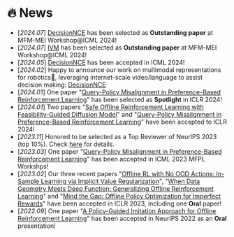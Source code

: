 # 🔥 News
- [*2024.07*] [DecisionNCE](https://2toinf.github.io/DecisionNCE/) has been selected as **Outstanding paper** at MFM-MEI Workshop@ICML 2024!
- [*2024.07*] [IVM](https://2toinf.github.io/IVM/) has been selected as **Outstanding paper** at MFM-MEI Workshop@ICML 2024!
- [*2024.05*] [DecisionNCE](https://2toinf.github.io/DecisionNCE/) has been accepted in ICML 2024!
- [*2024.02*] Happy to announce our work on multimodal representations for robotics🤖, leveraging internet-scale video/language to assist decision making: [DecisionNCE](https://2toinf.github.io/DecisionNCE/)
- [*2024.01*] One paper "[Query-Policy Misalignment in Preference-Based Reinforcement Learning](https://openreview.net/forum?id=UoBymIwPJR&referrer=%5BAuthor%20Console%5D)" has been selected as **Spotlight** in ICLR 2024!
- [*2024.01*] Two papers "[Safe Offline Reinforcement Learning with Feasibility-Guided Diffusion Model](https://arxiv.org/abs/2401.10700)" and "[Query-Policy Misalignment in Preference-Based Reinforcement Learning](https://openreview.net/forum?id=UoBymIwPJR&referrer=%5BAuthor%20Console%5D)" have been accepted to ICLR 2024!
- [*2023.11*] Honored to be selected as a Top Reviewer of NeurIPS 2023 (top 10%). Check [here](https://neurips.cc/Conferences/2023/ProgramCommittee#top-reivewers) for details.
- [*2023.03*] One paper "[Query-Policy Misalignment in Preference-Based Reinforcement Learning](https://arxiv.org/abs/2305.17400)" has been accepted in ICML 2023 MFPL Workshps!
- [*2023.02*] Our three recent papers "[Offline RL with No OOD Actions: In-Sample Learning via Implicit Value Regularization](https://openreview.net/pdf?id=ueYYgo2pSSU)", "[When Data Geometry Meets Deep Function: Generalizing Offline Reinforcement Learning](https://openreview.net/forum?id=lMO7TC7cuuh)" and "[Mind the Gap: Offline Policy Optimization for Imperfect Rewards](https://openreview.net/forum?id=WumysvcMvV6)" have been accepted in ICLR 2023, including one **Oral** paper!
- [*2022.09*] One paper "[A Policy-Guided Imitation Approach for Offline Reinforcement Learning](https://openreview.net/forum?id=CKbqDtZnSc)" has been accepted in NeurIPS 2022 as an **Oral** presentation!

